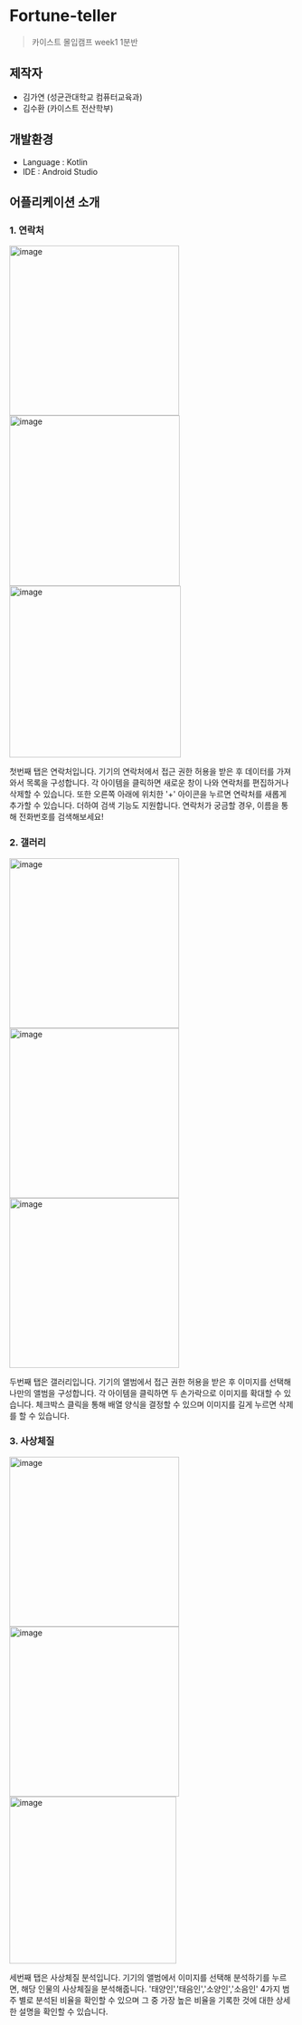 # Fortune-teller
> 카이스트 몰입캠프 week1 1분반 
## 제작자
- 김가연 (성균관대학교 컴퓨터교육과)
- 김수환 (카이스트 전산학부)
## 개발환경
- Language : Kotlin
- IDE : Android Studio
## 어플리케이션 소개
### 1. 연락처
<img width="300" alt="image" src="https://github.com/kgy1008/Madcamp_week1/assets/84284757/73aef723-ab37-4937-94ad-1a1b70f233b4">
<img width="301" alt="image" src="https://github.com/kgy1008/Madcamp_week1/assets/84284757/92e18322-4ed7-492f-a09b-4932ac2dc113">
<img width="303" alt="image" src="https://github.com/kgy1008/Madcamp_week1/assets/84284757/4d5a8fc8-4c58-4f92-875c-a1f560a88de6">
       
첫번째 탭은 연락처입니다. 기기의 연락처에서 접근 권한 허용을 받은 후 데이터를 가져와서 목록을 구성합니다. 각 아이템을 클릭하면 새로운 창이 나와 연락처를 편집하거나 삭제할 수 있습니다. 또한 오른쪽 아래에 위치한 '+' 아이콘을 누르면 연락처를 새롭게 추가할 수 있습니다. 더하여 검색 기능도 지원합니다. 연락처가 궁금할 경우, 이름을 통해 전화번호를 검색해보세요!

### 2. 갤러리
<img width="300" alt="image" src="https://github.com/kgy1008/Madcamp_week1/assets/84284757/80f4bce9-56c3-4b7b-a6a9-eeb3df69a60d">
<img width="300" alt="image" src="https://github.com/kgy1008/Madcamp_week1/assets/84284757/aeaf2e37-0f03-47e8-8dc4-e4261da95bbb">
<img width="300" alt="image" src="https://github.com/kgy1008/Madcamp_week1/assets/84284757/cb2e03b9-9849-4437-a96f-5119f8cf2d00">


두번째 탭은 갤러리입니다. 기기의 앨범에서 접근 권한 허용을 받은 후 이미지를 선택해 나만의 앨범을 구성합니다. 각 아이템을 클릭하면 두 손가락으로 이미지를 확대할 수 있습니다. 체크박스 클릭을 통해 배열 양식을 결정할 수 있으며 이미지를 길게 누르면 삭제를 할 수 있습니다. 

### 3. 사상체질
<img width="300" alt="image" src="https://github.com/kgy1008/Madcamp_week1/assets/84284757/51c8864b-be10-4171-ac8c-7278a6b30042">
<img width="300" alt="image" src="https://github.com/kgy1008/Madcamp_week1/assets/84284757/a8aee991-2947-4882-892d-ee0c84aa0bc7">
<img width="295" alt="image" src="https://github.com/kgy1008/Madcamp_week1/assets/84284757/3494ee82-76d1-463c-8c1f-689fd810ef43">


세번째 탭은 사상체질 분석입니다. 기기의 앨범에서 이미지를 선택해 분석하기를 누르면, 해당 인물의 사상체질을 분석해줍니다. '태양인','태음인','소양인','소음인' 4가지 범주 별로 분석된 비율을 확인할 수 있으며 그 중 가장 높은 비율을 기록한 것에 대한 상세한 설명을 확인할 수 있습니다.


